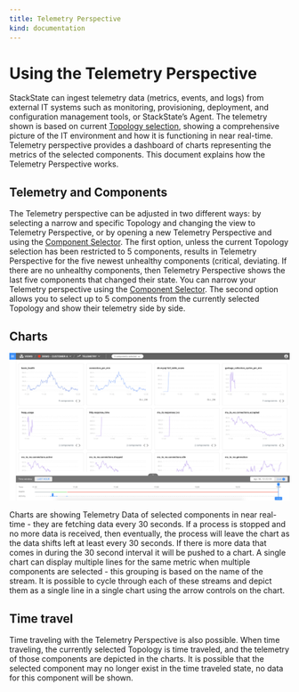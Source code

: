 ```yaml
---
title: Telemetry Perspective
kind: documentation
---
```


# Using the Telemetry Perspective

StackState can ingest telemetry data \(metrics, events, and logs\) from external IT systems such as monitoring, provisioning, deployment, and configuration management tools, or StackState’s Agent. The telemetry shown is based on current [Topology selection](topology_selection_advanced.md), showing a comprehensive picture of the IT environment and how it is functioning in near real-time. Telemetry perspective provides a dashboard of charts representing the metrics of the selected components. This document explains how the Telemetry Perspective works.

## Telemetry and Components

The Telemetry perspective can be adjusted in two different ways: by selecting a narrow and specific Topology and changing the view to Telemetry Perspective, or by opening a new Telemetry Perspective and using the [Component Selector](how_to_narrow_the_telemetry_perspective.md). The first option, unless the current Topology selection has been restricted to 5 components, results in Telemetry Perspective for the five newest unhealthy components \(critical, deviating. If there are no unhealthy components, then Telemetry Perspective shows the last five components that changed their state. You can narrow your Telemetry perspective using the [Component Selector](how_to_narrow_the_telemetry_perspective.md). The second option allows you to select up to 5 components from the currently selected Topology and show their telemetry side by side.

## Charts

![Telemetry Perspective](../.gitbook/assets/telemetryperspective.png)

Charts are showing Telemetry Data of selected components in near real-time - they are fetching data every 30 seconds. If a process is stopped and no more data is received, then eventually, the process will leave the chart as the data shifts left at least every 30 seconds. If there is more data that comes in during the 30 second interval it will be pushed to a chart. A single chart can display multiple lines for the same metric when multiple components are selected - this grouping is based on the name of the stream. It is possible to cycle through each of these streams and depict them as a single line in a single chart using the arrow controls on the chart.

## Time travel

Time traveling with the Telemetry Perspective is also possible. When time traveling, the currently selected Topology is time traveled, and the telemetry of those components are depicted in the charts. It is possible that the selected component may no longer exist in the time traveled state, no data for this component will be shown.

